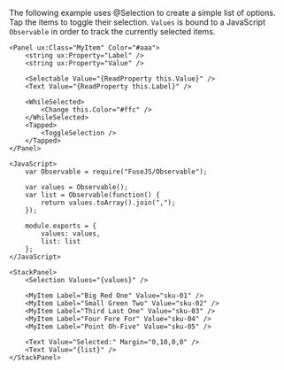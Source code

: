 The following example uses @Selection to create a simple list of options. Tap the items to toggle their selection. `Values` is bound to a JavaScript `Observable` in order to track the currently selected items.

	<Panel ux:Class="MyItem" Color="#aaa">
		<string ux:Property="Label" />
		<string ux:Property="Value" />
		
		<Selectable Value="{ReadProperty this.Value}" />
		<Text Value="{ReadProperty this.Label}" />
		
		<WhileSelected>
			<Change this.Color="#ffc" />
		</WhileSelected>
		<Tapped>
			<ToggleSelection />
		</Tapped>
	</Panel>

	<JavaScript>
		var Observable = require("FuseJS/Observable");

		var values = Observable();
		var list = Observable(function() {
			return values.toArray().join(",");
		});

		module.exports = {
			values: values,
			list: list
		};
	</JavaScript>

	<StackPanel>
		<Selection Values="{values}" />
	
		<MyItem Label="Big Red One" Value="sku-01" />
		<MyItem Label="Small Green Two" Value="sku-02" />
		<MyItem Label="Third Last One" Value="sku-03" />
		<MyItem Label="Four Fore For" Value="sku-04" />
		<MyItem Label="Point Oh-Five" Value="sku-05" />

		<Text Value="Selected:" Margin="0,10,0,0" />
		<Text Value="{list}" />
	</StackPanel>
